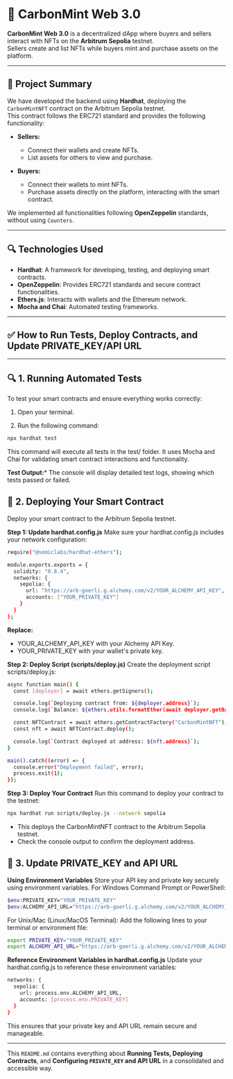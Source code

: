 # 🚀 **CarbonMint Web 3.0**

**CarbonMint Web 3.0** is a decentralized dApp where buyers and sellers interact with NFTs on the **Arbitrum Sepolia** testnet.  
Sellers create and list NFTs while buyers mint and purchase assets on the platform.

---

## 📜 **Project Summary**

We have developed the backend using **Hardhat**, deploying the `CarbonMintNFT` contract on the Arbitrum Sepolia testnet.  
This contract follows the ERC721 standard and provides the following functionality:

- **Sellers:**  
  - Connect their wallets and create NFTs.  
  - List assets for others to view and purchase.

- **Buyers:**  
  - Connect their wallets to mint NFTs.  
  - Purchase assets directly on the platform, interacting with the smart contract.

We implemented all functionalities following **OpenZeppelin** standards, without using `Counters`.

---

## 🔍 **Technologies Used**

- **Hardhat**: A framework for developing, testing, and deploying smart contracts.
- **OpenZeppelin**: Provides ERC721 standards and secure contract functionalities.
- **Ethers.js**: Interacts with wallets and the Ethereum network.
- **Mocha and Chai**: Automated testing frameworks.

---

## ✅ **How to Run Tests, Deploy Contracts, and Update PRIVATE_KEY/API URL**

---

## 🔍 **1. Running Automated Tests**

To test your smart contracts and ensure everything works correctly:

1. Open your terminal.

2. Run the following command:

```bash
npx hardhat test
```
This command will execute all tests in the test/ folder.
It uses Mocha and Chai for validating smart contract interactions and functionality.

**Test Output:***
The console will display detailed test logs, showing which tests passed or failed.

## 🚀 **2. Deploying Your Smart Contract**
Deploy your smart contract to the Arbitrum Sepolia testnet.

**Step 1: Update hardhat.config.js**
Make sure your hardhat.config.js includes your network configuration:
```bash
require("@nomiclabs/hardhat-ethers");

module.exports.exports = {
  solidity: "0.8.4",
  networks: {
    sepolia: {
      url: "https://arb-goerli.g.alchemy.com/v2/YOUR_ALCHEMY_API_KEY",
      accounts: ["YOUR_PRIVATE_KEY"]
    }
  }
};
```
**Replace:**
- YOUR_ALCHEMY_API_KEY with your Alchemy API Key.
- YOUR_PRIVATE_KEY with your wallet's private key.

**Step 2: Deploy Script (scripts/deploy.js)**
Create the deployment script scripts/deploy.js:
```bash
async function main() {
  const [deployer] = await ethers.getSigners();

  console.log(`Deploying contract from: ${deployer.address}`);
  console.log(`Balance: ${ethers.utils.formatEther(await deployer.getBalance())} ETH`);

  const NFTContract = await ethers.getContractFactory("CarbonMintNFT");
  const nft = await NFTContract.deploy();

  console.log(`Contract deployed at address: ${nft.address}`);
}

main().catch((error) => {
  console.error("Deployment failed", error);
  process.exit(1);
});
```

**Step 3: Deploy Your Contract**
Run this command to deploy your contract to the testnet:
```bash
npx hardhat run scripts/deploy.js --network sepolia
```
- This deploys the CarbonMintNFT contract to the Arbitrum Sepolia testnet.
- Check the console output to confirm the deployment address.

## 🔑 **3. Update PRIVATE_KEY and API URL**
**Using Environment Variables**
Store your API key and private key securely using environment variables.
For Windows Command Prompt or PowerShell:
```bash
$env:PRIVATE_KEY="YOUR_PRIVATE_KEY"
$env:ALCHEMY_API_URL="https://arb-goerli.g.alchemy.com/v2/YOUR_ALCHEMY_API_KEY"
```

For Unix/Mac (Linux/MacOS Terminal):
Add the following lines to your terminal or environment file:
```bash
export PRIVATE_KEY="YOUR_PRIVATE_KEY"
export ALCHEMY_API_URL="https://arb-goerli.g.alchemy.com/v2/YOUR_ALCHEMY_API_KEY"
```

**Reference Environment Variables in hardhat.config.js**
Update your hardhat.config.js to reference these environment variables:
```bash
networks: {
  sepolia: {
    url: process.env.ALCHEMY_API_URL,
    accounts: [process.env.PRIVATE_KEY]
  }
}
```
This ensures that your private key and API URL remain secure and manageable.

---

This `README.md` contains everything about **Running Tests, Deploying Contracts**, and **Configuring `PRIVATE_KEY` and API URL** in a consolidated and accessible way.

